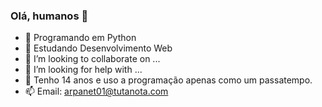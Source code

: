 ### Olá, humanos 👋

- 🔭 Programando em Python 
- 🌱 Estudando Desenvolvimento Web
- 👯 I’m looking to collaborate on ...
- 🤔 I’m looking for help with ...
- 💬 Tenho 14 anos e uso a programação apenas como um passatempo.
- 📫 Email: arpanet01@tutanota.com
